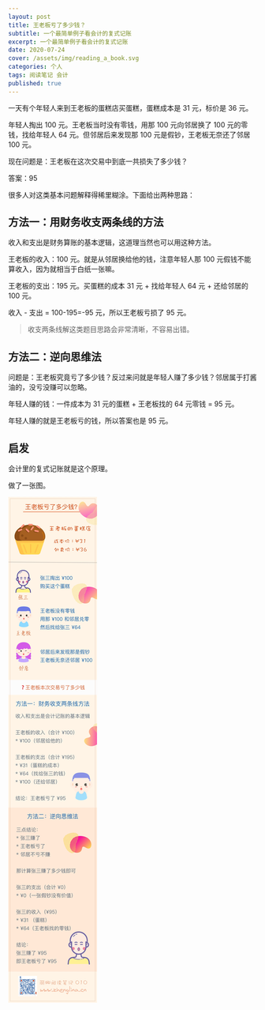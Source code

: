 ```yaml
---
layout: post
title: 王老板亏了多少钱？
subtitle: 一个最简单例子看会计的复式记账
excerpt: 一个最简单例子看会计的复式记账
date: 2020-07-24
cover: /assets/img/reading_a_book.svg
categories: 个人
tags: 阅读笔记 会计
published: true
---
```


一天有个年轻人来到王老板的蛋糕店买蛋糕，蛋糕成本是 31 元，标价是 36 元。

年轻人掏出 100 元。王老板当时没有零钱，用那 100 元向邻居换了 100 元的零钱，找给年轻人 64 元。但邻居后来发现那 100 元是假钞，王老板无奈还了邻居 100 元。

现在问题是：王老板在这次交易中到底一共损失了多少钱？

答案：95

很多人对这类基本问题解释得稀里糊涂。下面给出两种思路：

## 方法一：用财务收支两条线的方法

收入和支出是财务算账的基本逻辑，这道理当然也可以用这种方法。

王老板的收入：100 元。就是从邻居换给他的钱，注意年轻人那 100 元假钱不能算收入，因为就相当于白纸一张嘛。

王老板的支出：195 元。买蛋糕的成本 31 元 + 找给年轻人 64 元 + 还给邻居的 100 元。

收入 - 支出 = 100-195=-95 元，所以王老板亏损了 95 元。

> 收支两条线解这类题目思路会非常清晰，不容易出错。

## 方法二：逆向思维法

问题是：王老板究竟亏了多少钱？反过来问就是年轻人赚了多少钱？邻居属于打酱油的，没亏没赚可以忽略。

年轻人赚的钱：一件成本为 31 元的蛋糕 + 王老板找的 64 元零钱 = 95 元。

年轻人赚的就是王老板亏的钱，所以答案也是 95 元。

## 启发

会计里的复式记账就是这个原理。

做了一张图。

![](/assets/post_img/010.jpg)
